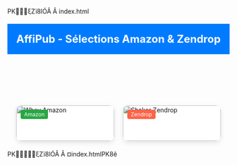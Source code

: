 PK     ξZï8lÓÂ
  Â
  
   index.html
<!DOCTYPE html>
<html lang="fr">
<head>
  <meta charset="UTF-8">
  <title>AffiPub - Produits Recommandés</title>
  <meta name="viewport" content="width=device-width, initial-scale=1.0">
  <style>
    :root {
      --primary: #007bff;
      --bg: #f9f9f9;
      --card-bg: #ffffff;
      --text: #333;
      --shadow: rgba(0, 0, 0, 0.1);
    }

    body {
      margin: 0;
      font-family: 'Segoe UI', sans-serif;
      background-color: var(--bg);
      color: var(--text);
    }

    header {
      background: var(--primary);
      color: white;
      text-align: center;
      padding: 20px 10px;
      font-size: 24px;
      font-weight: bold;
    }

    .container {
      padding: 20px;
      max-width: 1000px;
      margin: auto;
    }

    .grid {
      display: grid;
      grid-template-columns: repeat(auto-fit, minmax(160px, 1fr));
      gap: 20px;
    }

    .product {
      background: var(--card-bg);
      border-radius: 12px;
      overflow: hidden;
      box-shadow: 0 4px 12px var(--shadow);
      transition: transform 0.2s;
    }

    .product:hover {
      transform: scale(1.02);
    }

    .product img {
      width: 100%;
      height: auto;
    }

    .product-content {
      padding: 10px;
      text-align: center;
    }

    .product-title {
      font-size: 16px;
      font-weight: 600;
      margin: 10px 0;
    }

    .badge {
      position: absolute;
      background: #28a745;
      color: white;
      font-size: 12px;
      padding: 3px 8px;
      border-radius: 4px;
      top: 10px;
      left: 10px;
    }

    a {
      color: inherit;
      text-decoration: none;
      position: relative;
      display: block;
    }

    @media (max-width: 600px) {
      header {
        font-size: 20px;
        padding: 15px;
      }
    }
  </style>
</head>
<body>
  <header>AffiPub - Sélections Amazon & Zendrop</header>
  <div class="container">
    <div class="grid">
      <div class="product">
        <a href="https://www.amazon.fr/dp/EXEMPLE1?tag=toncode-21" target="_blank">
          <span class="badge">Amazon</span>
          <img src="https://via.placeholder.com/200x200?text=Whey" alt="Whey Amazon">
          <div class="product-content">
            <div class="product-title">Whey Protéine Amazon</div>
          </div>
        </a>
      </div>
      <div class="product">
        <a href="https://zendrop.com/produit-exemple" target="_blank">
          <span class="badge" style="background:#ff6347;">Zendrop</span>
          <img src="https://via.placeholder.com/200x200?text=Shaker" alt="Shaker Zendrop">
          <div class="product-content">
            <div class="product-title">Shaker Premium Zendrop</div>
          </div>
        </a>
      </div>
    </div>
  </div>
</body>
</html>
PK     ξZï8lÓÂ
  Â
  
           ¤    index.htmlPK      8   ê
    
